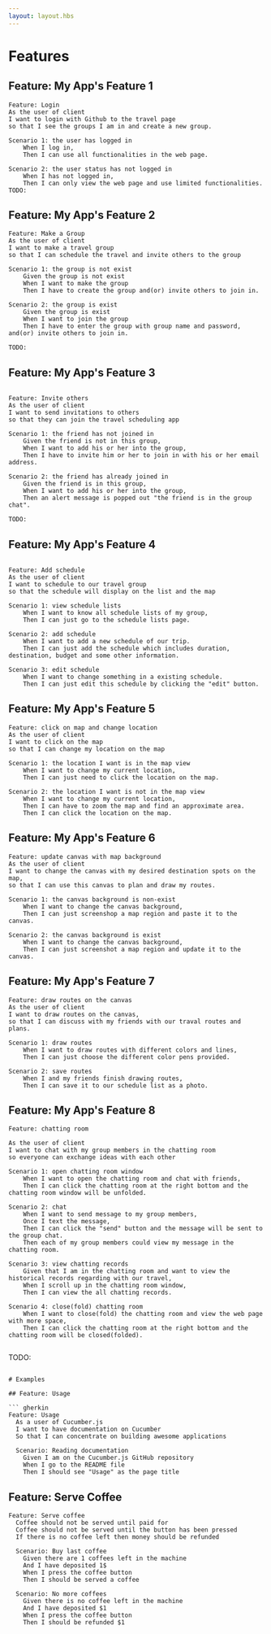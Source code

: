 ```yaml
---
layout: layout.hbs
---
```


# Features

## Feature: My App's Feature 1

``` gherkin
Feature: Login
As the user of client
I want to login with Github to the travel page
so that I see the groups I am in and create a new group.

Scenario 1: the user has logged in
    When I log in,
    Then I can use all functionalities in the web page. 

Scenario 2: the user status has not logged in
    When I has not logged in,
    Then I can only view the web page and use limited functionalities. 
TODO:

```

## Feature: My App's Feature 2

``` gherkin
Feature: Make a Group
As the user of client
I want to make a travel group
so that I can schedule the travel and invite others to the group

Scenario 1: the group is not exist
    Given the group is not exist 
    When I want to make the group
    Then I have to create the group and(or) invite others to join in.

Scenario 2: the group is exist
    Given the group is exist 
    When I want to join the group
    Then I have to enter the group with group name and password, and(or) invite others to join in.

TODO:

```

## Feature: My App's Feature 3

``` gherkin

Feature: Invite others
As the user of client 
I want to send invitations to others
so that they can join the travel scheduling app 

Scenario 1: the friend has not joined in
    Given the friend is not in this group, 
    When I want to add his or her into the group,
    Then I have to invite him or her to join in with his or her email address.

Scenario 2: the friend has already joined in
    Given the friend is in this group, 
    When I want to add his or her into the group,
    Then an alert message is popped out "the friend is in the group chat".

TODO:

```

## Feature: My App's Feature 4

``` gherkin

Feature: Add schedule
As the user of client
I want to schedule to our travel group 
so that the schedule will display on the list and the map 

Scenario 1: view schedule lists 
    When I want to know all schedule lists of my group,
    Then I can just go to the schedule lists page.

Scenario 2: add schedule
    When I want to add a new schedule of our trip.
    Then I can just add the schedule which includes duration, destination, budget and some other information.

Scenario 3: edit schedule
    When I want to change something in a existing schedule.
    Then I can just edit this schedule by clicking the "edit" button.
```

## Feature: My App's Feature 5

``` gherkin
Feature: click on map and change location
As the user of client
I want to click on the map 
so that I can change my location on the map

Scenario 1: the location I want is in the map view 
    When I want to change my current location,
    Then I can just need to click the location on the map.

Scenario 2: the location I want is not in the map view 
    When I want to change my current location,
    Then I can have to zoom the map and find an approximate area.
    Then I can click the location on the map.

```
## Feature: My App's Feature 6

``` gherkin
Feature: update canvas with map background
As the user of client
I want to change the canvas with my desired destination spots on the map,
so that I can use this canvas to plan and draw my routes.

Scenario 1: the canvas background is non-exist
    When I want to change the canvas background,
    Then I can just screenshop a map region and paste it to the canvas.
   
Scenario 2: the canvas background is exist
    When I want to change the canvas background,
    Then I can just screenshot a map region and update it to the canvas.

```

## Feature: My App's Feature 7

``` gherkin
Feature: draw routes on the canvas
As the user of client
I want to draw routes on the canvas,
so that I can discuss with my friends with our traval routes and plans. 

Scenario 1: draw routes
    When I want to draw routes with different colors and lines,
    Then I can just choose the different color pens provided.
   
Scenario 2: save routes
    When I and my friends finish drawing routes, 
    Then I can save it to our schedule list as a photo.

```

## Feature: My App's Feature 8

``` gherkin
Feature: chatting room 

As the user of client
I want to chat with my group members in the chatting room
so everyone can exchange ideas with each other

Scenario 1: open chatting room window
    When I want to open the chatting room and chat with friends,
    Then I can click the chatting room at the right bottom and the chatting room window will be unfolded.

Scenario 2: chat
    When I want to send message to my group members,
    Once I text the message, 
    Then I can click the "send" button and the message will be sent to the group chat.
    Then each of my group members could view my message in the chatting room.

Scenario 3: view chatting records
    Given that I am in the chatting room and want to view the historical records regarding with our travel,
    When I scroll up in the chatting room window, 
    Then I can view the all chatting records.

Scenario 4: close(fold) chatting room 
    When I want to close(fold) the chatting room and view the web page with more space,
    Then I can click the chatting room at the right bottom and the chatting room will be closed(folded).


```

TODO:

```

# Examples

## Feature: Usage

``` gherkin
Feature: Usage
  As a user of Cucumber.js
  I want to have documentation on Cucumber
  So that I can concentrate on building awesome applications

  Scenario: Reading documentation
    Given I am on the Cucumber.js GitHub repository
    When I go to the README file
    Then I should see "Usage" as the page title
```

## Feature: Serve Coffee

``` gherkin
Feature: Serve coffee
  Coffee should not be served until paid for
  Coffee should not be served until the button has been pressed
  If there is no coffee left then money should be refunded

  Scenario: Buy last coffee
    Given there are 1 coffees left in the machine
    And I have deposited 1$
    When I press the coffee button
    Then I should be served a coffee

  Scenario: No more coffees
    Given there is no coffee left in the machine
    And I have deposited $1
    When I press the coffee button
    Then I should be refunded $1

```
```

